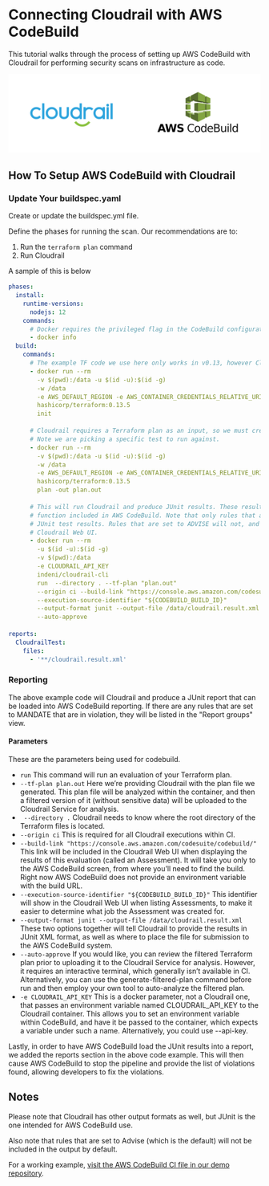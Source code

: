 # Connecting Cloudrail with AWS CodeBuild
This tutorial walks through the process of setting up AWS CodeBuild with Cloudrail for performing security scans on infrastructure as code.

![AWS CodeBuild logo](../_media/integrations/cloudrail_awscodebuild.png)

## How To Setup AWS CodeBuild with Cloudrail

### Update Your buildspec.yaml
Create or update the buildspec.yml file.

Define the phases for running the scan. Our recommendations are to:

1. Run the `terraform plan` command
2. Run Cloudrail

A sample of this is below

```yaml
phases:
  install:
    runtime-versions:
      nodejs: 12
    commands:
      # Docker requires the privileged flag in the CodeBuild configuration
      - docker info
  build:
    commands:
      # The example TF code we use here only works in v0.13, however Cloudrail supports 0.14 as well.
      - docker run --rm 
        -v $(pwd):/data -u $(id -u):$(id -g)
        -w /data
        -e AWS_DEFAULT_REGION -e AWS_CONTAINER_CREDENTIALS_RELATIVE_URI
        hashicorp/terraform:0.13.5 
        init

      # Cloudrail requires a Terraform plan as an input, so we must create a plan first.
      # Note we are picking a specific test to run against.
      - docker run --rm 
        -v $(pwd):/data -u $(id -u):$(id -g)
        -w /data
        -e AWS_DEFAULT_REGION -e AWS_CONTAINER_CREDENTIALS_RELATIVE_URI
        hashicorp/terraform:0.13.5 
        plan -out plan.out

      # This will run Cloudrail and produce JUnit results. These results are then uploaded into the Reports
      # function included in AWS CodeBuild. Note that only rules that are set to MANDATE will produce
      # JUnit test results. Rules that are set to ADVISE will not, and their results can be viewed in the 
      # Cloudrail Web UI.
      - docker run --rm
        -u $(id -u):$(id -g)
        -v $(pwd):/data 
        -e CLOUDRAIL_API_KEY
        indeni/cloudrail-cli
        run  --directory . --tf-plan "plan.out"
        --origin ci --build-link "https://console.aws.amazon.com/codesuite/codebuild/"
        --execution-source-identifier "${CODEBUILD_BUILD_ID}"  
        --output-format junit --output-file /data/cloudrail.result.xml 
        --auto-approve 

reports:
  CloudrailTest:
    files:
      - '**/cloudrail.result.xml'

```

### Reporting
The above example code will Cloudrail and produce a JUnit report that can be loaded into AWS CodeBuild reporting. If there are any rules that are set to MANDATE that are in violation, they will be listed in the "Report groups" view.

#### Parameters
These are the parameters being used for codebuild.

- `run` This command will run an evaluation of your Terraform plan.
- `--tf-plan plan.out` Here we’re providing Cloudrail with the plan file we generated. This plan file will be analyzed within the container, and then a filtered version of it (without sensitive data) will be uploaded to the Cloudrail Service for analysis.
- ` --directory .` Cloudrail needs to know where the root directory of the Terraform files is located.
- `--origin ci` This is required for all Cloudrail executions within CI.
- `--build-link "https://console.aws.amazon.com/codesuite/codebuild/"` This link will be included in the Cloudrail Web UI when displaying the results of this evaluation (called an Assessment). It will take you only to the AWS CodeBuild screen, from where you’ll need to find the build. Right now AWS CodeBuild does not provide an environment variable with the build URL.
- `--execution-source-identifier "${CODEBUILD_BUILD_ID}"` This identifier will show in the Cloudrail Web UI when listing Assessments, to make it easier to determine what job the Assessment was created for.
- `--output-format junit --output-file /data/cloudrail.result.xml` These two options together will tell Cloudrail to provide the results in JUnit XML format, as well as where to place the file for submission to the AWS CodeBuild system.
- `--auto-approve` If you would like, you can review the filtered Terraform plan prior to uploading it to the Cloudrail Service for analysis. However, it requires an interactive terminal, which generally isn’t available in CI. Alternatively, you can use the generate-filtered-plan command before run and then employ your own tool to auto-analyze the filtered plan.
- `-e CLOUDRAIL_API_KEY` This is a docker parameter, not a Cloudrail one, that passes an environment variable named CLOUDRAIL_API_KEY to the Cloudrail container. This allows you to set an environment variable within CodeBuild, and have it be passed to the container, which expects a variable under such a name. Alternatively, you could use --api-key.


Lastly, in order to have AWS CodeBuild load the JUnit results into a report, we added the reports section in the above code example. This will then cause AWS CodeBuild to stop the pipeline and provide the list of violations found, allowing developers to fix the violations.


## Notes

Please note that Cloudrail has other output formats as well, but JUnit is the one intended for AWS CodeBuild use.

Also note that rules that are set to Advise (which is the default) will not be included in the output by default.

For a working example, [visit the AWS CodeBuild CI file in our demo repository](https://github.com/indeni/cloudrail-demo/blob/master/buildspec.yml).
